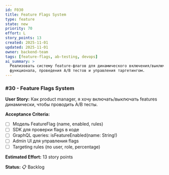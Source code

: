 ```yaml
---
id: F030
title: Feature Flags System
type: feature
state: new
priority: 70
effort: L
story_points: 13
created: 2025-11-01
updated: 2025-11-01
owner: backend-team
tags: [feature-flags, ab-testing, devops]
ai_summary: >
  Реализовать систему feature-флагов для динамического включения/выключения
  функционала, проведения A/B тестов и управления таргетингом.
---
```


### #30 - Feature Flags System

**User Story:**
Как product manager, я хочу включать/выключать features динамически, чтобы проводить A/B тесты.

**Acceptance Criteria:**
- [ ] Модель FeatureFlag (name, enabled, rules)
- [ ] SDK для проверки flags в коде
- [ ] GraphQL queries: isFeatureEnabled(name: String!)
- [ ] Admin UI для управления flags
- [ ] Targeting rules (по user, role, percentage)

**Estimated Effort:** 13 story points

**Status:** 📋 Backlog